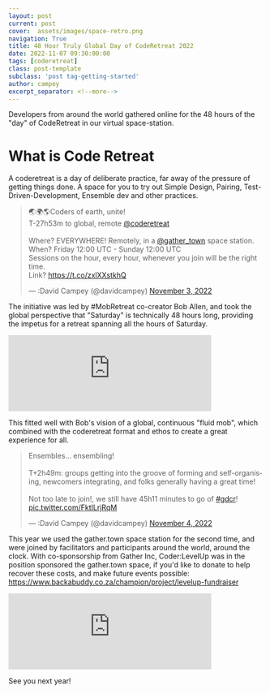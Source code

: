 ```yaml
---
layout: post
current: post
cover:  assets/images/space-retro.png
navigation: True
title: 48 Hour Truly Global Day of CodeRetreat 2022
date: 2022-11-07 09:30:00:00
tags: [coderetreat]
class: post-template
subclass: 'post tag-getting-started'
author: campey
excerpt_separator: <!--more-->
---
```


Developers from around the world gathered online for the 48 hours of the "day" of CodeRetreat in our virtual space-station.

<!--more-->
# What is Code Retreat
A coderetreat is a day of deliberate practice, far away of the pressure of getting things done. A space for you to try out Simple Design, Pairing, Test-Driven-Development, Ensemble dev and other practices.

<blockquote class="twitter-tweet"><p lang="en" dir="ltr">🌏🌍🌎Coders of earth, unite!<br>T-27h53m to global, remote <a href="https://twitter.com/coderetreat?ref_src=twsrc%5Etfw">@coderetreat</a><br><br>Where? EVERYWHERE! Remotely, in a <a href="https://twitter.com/gather_town?ref_src=twsrc%5Etfw">@gather_town</a> space station.<br>When? Friday 12:00 UTC - Sunday 12:00 UTC<br>Sessions on the hour, every hour, whenever you join will be the right time.<br>Link? <a href="https://t.co/zxlXXstkhQ">https://t.co/zxlXXstkhQ</a></p>&mdash; :David Campey (@davidcampey) <a href="https://twitter.com/davidcampey/status/1588080540082737153?ref_src=twsrc%5Etfw">November 3, 2022</a></blockquote> <script async src="https://platform.twitter.com/widgets.js" charset="utf-8"></script>

The initiative was led by #MobRetreat co-creator Bob Allen, and took the global perspective that "Saturday" is technically 48 hours long, providing the impetus for a retreat spanning all the hours of Saturday.

<iframe src="https://mastodon.online/@davidcampey/109290143797920312/embed" class="mastodon-embed" style="max-width: 100%; border: 0" width="400" allowfullscreen="allowfullscreen"></iframe><script src="https://cdn.mastodon.online/embed.js" async="async"></script>

This fitted well with Bob's vision of a global, continuous "fluid mob", which combined with the coderetreat format and ethos to create a great experience for all.

<blockquote class="twitter-tweet"><p lang="en" dir="ltr">Ensembles... ensembling!<br><br>T+2h49m: groups getting into the groove of forming and self-organising, newcomers integrating, and folks generally having a great time!<br><br>Not too late to join!, we still have 45h11 minutes to go of <a href="https://twitter.com/hashtag/gdcr?src=hash&amp;ref_src=twsrc%5Etfw">#gdcr</a>! <a href="https://t.co/FktILrjRqM">pic.twitter.com/FktILrjRqM</a></p>&mdash; :David Campey (@davidcampey) <a href="https://twitter.com/davidcampey/status/1588546553870192641?ref_src=twsrc%5Etfw">November 4, 2022</a></blockquote> <script async src="https://platform.twitter.com/widgets.js" charset="utf-8"></script>

This year we used the gather.town space station for the second time, and were joined by facilitators and participants around the world, around the clock. With co-sponsorship from Gather Inc, Coder:LevelUp was in the position sponsored the gather.town space, if you'd like to donate to help recover these costs, and make future events possible: https://www.backabuddy.co.za/champion/project/levelup-fundraiser

<iframe src="https://mastodon.online/@davidcampey/109297224657957321/embed" class="mastodon-embed" style="max-width: 100%; border: 0" width="400" allowfullscreen="allowfullscreen"></iframe><script src="https://cdn.mastodon.online/embed.js" async="async"></script>

See you next year!